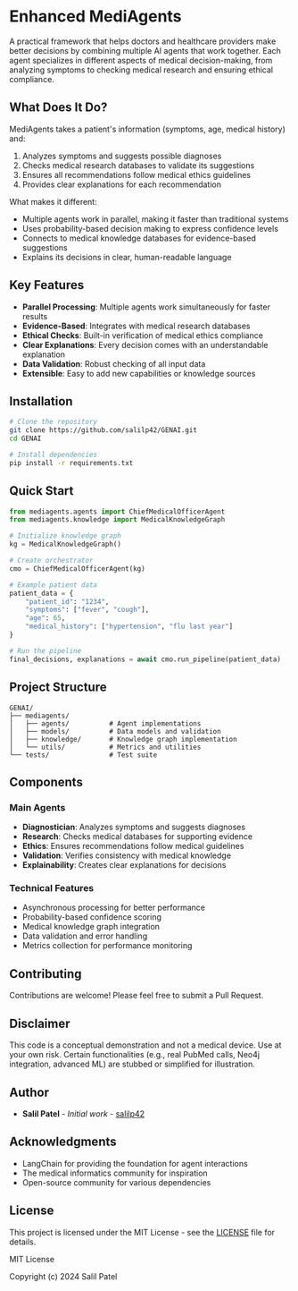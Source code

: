 # Enhanced MediAgents

A practical framework that helps doctors and healthcare providers make better decisions by combining multiple AI agents that work together. Each agent specializes in different aspects of medical decision-making, from analyzing symptoms to checking medical research and ensuring ethical compliance.

## What Does It Do?

MediAgents takes a patient's information (symptoms, age, medical history) and:
1. Analyzes symptoms and suggests possible diagnoses
2. Checks medical research databases to validate its suggestions
3. Ensures all recommendations follow medical ethics guidelines
4. Provides clear explanations for each recommendation

What makes it different:
- Multiple agents work in parallel, making it faster than traditional systems
- Uses probability-based decision making to express confidence levels
- Connects to medical knowledge databases for evidence-based suggestions
- Explains its decisions in clear, human-readable language

## Key Features

- **Parallel Processing**: Multiple agents work simultaneously for faster results
- **Evidence-Based**: Integrates with medical research databases
- **Ethical Checks**: Built-in verification of medical ethics compliance
- **Clear Explanations**: Every decision comes with an understandable explanation
- **Data Validation**: Robust checking of all input data
- **Extensible**: Easy to add new capabilities or knowledge sources

## Installation

```bash
# Clone the repository
git clone https://github.com/salilp42/GENAI.git
cd GENAI

# Install dependencies
pip install -r requirements.txt
```

## Quick Start

```python
from mediagents.agents import ChiefMedicalOfficerAgent
from mediagents.knowledge import MedicalKnowledgeGraph

# Initialize knowledge graph
kg = MedicalKnowledgeGraph()

# Create orchestrator
cmo = ChiefMedicalOfficerAgent(kg)

# Example patient data
patient_data = {
    "patient_id": "1234",
    "symptoms": ["fever", "cough"],
    "age": 65,
    "medical_history": ["hypertension", "flu last year"]
}

# Run the pipeline
final_decisions, explanations = await cmo.run_pipeline(patient_data)
```

## Project Structure

```
GENAI/
├── mediagents/
│   ├── agents/          # Agent implementations
│   ├── models/          # Data models and validation
│   ├── knowledge/       # Knowledge graph implementation
│   └── utils/           # Metrics and utilities
└── tests/               # Test suite
```

## Components

### Main Agents
- **Diagnostician**: Analyzes symptoms and suggests diagnoses
- **Research**: Checks medical databases for supporting evidence
- **Ethics**: Ensures recommendations follow medical guidelines
- **Validation**: Verifies consistency with medical knowledge
- **Explainability**: Creates clear explanations for decisions

### Technical Features
- Asynchronous processing for better performance
- Probability-based confidence scoring
- Medical knowledge graph integration
- Data validation and error handling
- Metrics collection for performance monitoring

## Contributing

Contributions are welcome! Please feel free to submit a Pull Request.

## Disclaimer

This code is a conceptual demonstration and not a medical device. Use at your own risk. Certain functionalities (e.g., real PubMed calls, Neo4j integration, advanced ML) are stubbed or simplified for illustration.

## Author

- **Salil Patel** - *Initial work* - [salilp42](https://github.com/salilp42)

## Acknowledgments

- LangChain for providing the foundation for agent interactions
- The medical informatics community for inspiration
- Open-source community for various dependencies

## License

This project is licensed under the MIT License - see the [LICENSE](LICENSE) file for details.

MIT License

Copyright (c) 2024 Salil Patel
